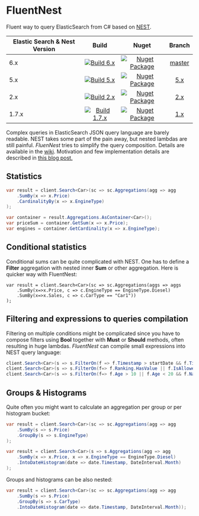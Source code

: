 # FluentNest

Fluent way to query ElasticSearch from C# based on  [NEST](https://github.com/elastic/elasticsearch-net).

| Elastic Search & Nest Version | Build | Nuget | Branch |
| ----------------------------- |:-----:| :----:|:------:|
| 6.x   | [![Build 6.x][build_6]][appveyor]   | [![Nuget Package][nuget_6_shield]][nuget_6] | [master][github_6]
| 5.x   | [![Build 5.x][build_5]][appveyor]   | [![Nuget Package][nuget_5_shield]][nuget_5] | [5.x][github_5]
| 2.x   | [![Build 2.x][build_2]][appveyor]   | [![Nuget Package][nuget_2_shield]][nuget_2] | [2.x][github_2]
| 1.7.x | [![Build 1.7.x][build_1]][appveyor] | [![Nuget Package][nuget_1_shield]][nuget_1] | [1.x][github_1]

[appveyor]: https://ci.appveyor.com/project/hoonzis/fluentnest/history

[build_6]: https://ci.appveyor.com/api/projects/status/wrorpoekyw416hn1/branch/master?svg=true
[nuget_6]: https://www.nuget.org/packages/fluentnest
[nuget_6_shield]: https://img.shields.io/nuget/v/fluentnest.svg
[github_6]: https://github.com/hoonzis/fluentnest/

[build_5]: https://ci.appveyor.com/api/projects/status/wrorpoekyw416hn1/branch/5.x?svg=true
[nuget_5]: https://www.nuget.org/packages/FluentNest/5.0.227
[nuget_5_shield]: https://img.shields.io/badge/nuget-v5.0.227-blue.svg
[github_5]: https://github.com/hoonzis/fluentnest/tree/5.x

[build_2]: https://ci.appveyor.com/api/projects/status/wrorpoekyw416hn1/branch/2.x?svg=true
[nuget_2]: https://www.nuget.org/packages/FluentNest/2.0.217
[nuget_2_shield]: https://img.shields.io/badge/nuget-v2.0.217-blue.svg
[github_2]: https://github.com/hoonzis/fluentnest/tree/2.x

[build_1]: https://ci.appveyor.com/api/projects/status/wrorpoekyw416hn1/branch/1.0.0?svg=true
[nuget_1]: https://www.nuget.org/packages/FluentNest/1.0.210
[nuget_1_shield]: https://img.shields.io/badge/nuget-v1.0.210-blue.svg
[github_1]: https://github.com/hoonzis/fluentnest/tree/1.0.0

Complex queries in ElasticSearch JSON query language are barely readable. NEST takes some part of the pain away, but nested lambdas are still painful. *FluenNest* tries to simplify the query composition. Details are available in the [wiki](https://github.com/hoonzis/fluentnest/wiki/FluentNest-wiki). Motivation and few implementation details are described in [this blog post.](http://www.hoonzis.com/fluent-interface-for-elastic-search/)

## Statistics

```csharp
var result = client.Search<Car>(sc => sc.Aggregations(agg => agg
    .SumBy(x => x.Price)
    .CardinalityBy(x => x.EngineType)
);

var container = result.Aggregations.AsContainer<Car>();
var priceSum = container.GetSum(x => x.Price);
var engines = container.GetCardinality(x => x.EngineType);
```

## Conditional statistics

Conditional sums can be quite complicated with NEST. One has to define a **Filter** aggregation with nested inner **Sum** or other aggregation. Here is quicker way with FluentNest:

```CSharp
var result = client.Search<Car>(sc => sc.Aggregations(aggs => aggs
    .SumBy(x=>x.Price, c => c.EngineType == EngineType.Diesel)
    .SumBy(x=>x.Sales, c => c.CarType == "Car1"))
);
```

## Filtering and expressions to queries compilation

Filtering on multiple conditions might be complicated since you have to compose filters using **Bool** together with **Must** or **Should** methods, often resulting in huge lambdas. *FluentNest* can compile small expressions into NEST query language:

```csharp
client.Search<Car>(s => s.FilterOn(f => f.Timestamp > startDate && f.Timestamp < endDate));
client.Search<Car>(s => s.FilterOn(f=> f.Ranking.HasValue || f.IsAllowed);
client.Search<Car>(s => s.FilterOn(f=> f.Age > 10 || f.Age < 20 && f.Name == "Peter");
```

## Groups & Histograms

Quite often you might want to calculate an aggregation per group or per histogram bucket:

```csharp
var result = client.Search<Car>(sc => sc.Aggregations(agg => agg
    .SumBy(s => s.Price)
    .GroupBy(s => s.EngineType)
);
```

```csharp
var result = client.Search<Car>(s => s.Aggregations(agg => agg
    .SumBy(x => x.Price, x => x.EngineType == EngineType.Diesel)
    .IntoDateHistogram(date => date.Timestamp, DateInterval.Month)
);
```

Groups and histograms can be also nested:

```csharp
var result = client.Search<Car>(sc => sc.Aggregations(agg => agg
    .SumBy(s => s.Price)
    .GroupBy(s => s.CarType)
    .IntoDateHistogram(date => date.Timestamp, DateInterval.Month));
```
